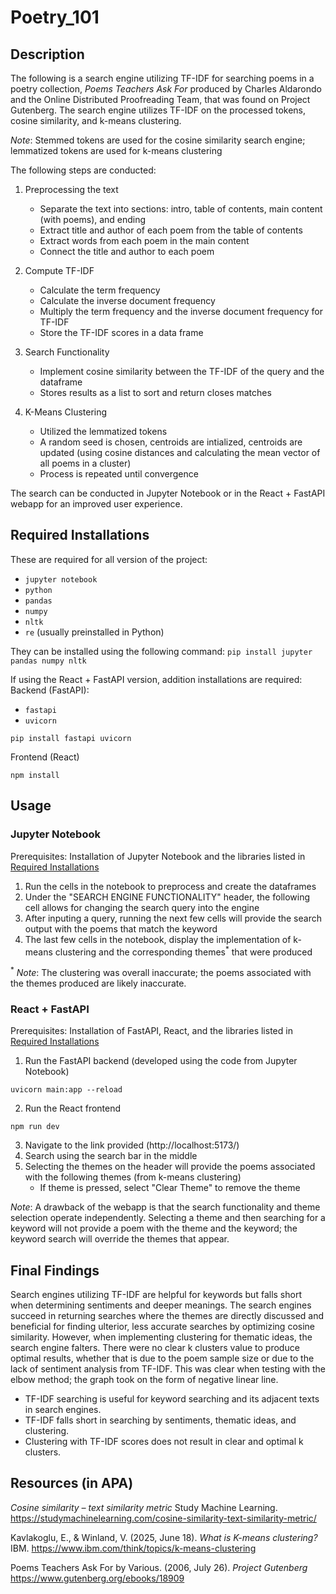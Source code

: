 # Poetry_101
## Description
The following is a search engine utilizing TF-IDF for searching poems in a poetry collection, _Poems Teachers Ask For_ produced by Charles Aldarondo and the Online Distributed Proofreading Team, that was found on Project Gutenberg. The search engine utilizes TF-IDF on the processed tokens, cosine similarity, and k-means clustering.

_Note_: Stemmed tokens are used for the cosine similarity search engine; lemmatized tokens are used for k-means clustering

The following steps are conducted:
1. Preprocessing the text
   - Separate the text into sections: intro, table of contents, main content (with poems), and ending
   - Extract title and author of each poem from the table of contents
   - Extract words from each poem in the main content
   - Connect the title and author to each poem

2. Compute TF-IDF
   - Calculate the term frequency
   - Calculate the inverse document frequency
   - Multiply the term frequency and the inverse document frequency for TF-IDF
   - Store the TF-IDF scores in a data frame

3. Search Functionality
   - Implement cosine similarity between the TF-IDF of the query and the dataframe
   - Stores results as a list to sort and return closes matches

4. K-Means Clustering
   - Utilized the lemmatized tokens
   - A random seed is chosen, centroids are intialized, centroids are updated (using cosine distances and calculating the mean vector of all poems in a cluster)
   - Process is repeated until convergence

The search can be conducted in Jupyter Notebook or in the React + FastAPI webapp for an improved user experience.
## Required Installations
These are required for all version of the project:
* ```jupyter notebook```
* ```python```
* ```pandas```
* ```numpy```
* ```nltk```
* ```re``` (usually preinstalled in Python)

They can be installed using the following command:
```pip install jupyter pandas numpy nltk```

If using the React + FastAPI version, addition installations are required:
Backend (FastAPI):
* ```fastapi```
* ```uvicorn```

```pip install fastapi uvicorn```

Frontend (React)

```npm install```
## Usage
### Jupyter Notebook
Prerequisites: Installation of Jupyter Notebook and the libraries listed in [Required Installations](#required-installations)

1. Run the cells in the notebook to preprocess and create the dataframes
2. Under the "SEARCH ENGINE FUNCTIONALITY" header, the following cell allows for changing the search query into the engine
3. After inputing a query, running the next few cells will provide the search output with the poems that match the keyword
4. The last few cells in the notebook, display the implementation of k-means clustering and the corresponding themes<sup>*</sup> that were produced

<sup>*</sup> _Note_: The clustering was overall inaccurate; the poems associated with the themes produced are likely inaccurate.
### React + FastAPI
Prerequisites: Installation of FastAPI, React, and the libraries listed in [Required Installations](#required-installations)

1. Run the FastAPI backend (developed using the code from Jupyter Notebook)

```uvicorn main:app --reload```

2. Run the React frontend

```npm run dev```

3. Navigate to the link provided (http://localhost:5173/)
4. Search using the search bar in the middle
5. Selecting the themes on the header will provide the poems associated with the following themes (from k-means clustering)
   - If theme is pressed, select "Clear Theme" to remove the theme

_Note_: A drawback of the webapp is that the search functionality and theme selection operate independently. Selecting a theme and then searching for a keyword will not provide a poem with the theme and the keyword; the keyword search will override the themes that appear.

## Final Findings

Search engines utilizing TF-IDF are helpful for keywords but falls short when determining sentiments and deeper meanings. The search engines succeed in returning searches where the themes are directly discussed and beneficial for finding ulterior, less accurate searches by optimizing cosine similarity. However, when implementing clustering for thematic ideas, the search engine falters. There were no clear k clusters value to produce optimal results, whether that is due to the poem sample size or due to the lack of sentiment analysis from TF-IDF. This was clear when testing with the elbow method; the graph took on the form of negative linear line.

* TF-IDF searching is useful for keyword searching and its adjacent texts in search engines.
* TF-IDF falls short in searching by sentiments, thematic ideas, and clustering.
* Clustering with TF-IDF scores does not result in clear and optimal k clusters.

## Resources (in APA)
_Cosine similarity – text similarity metric_ Study Machine Learning. https://studymachinelearning.com/cosine-similarity-text-similarity-metric/

Kavlakoglu, E., \& Winland, V. (2025, June 18). _What is K-means clustering?_ IBM. https://www.ibm.com/think/topics/k-means-clustering

Poems Teachers Ask For by Various. (2006, July 26). _Project Gutenberg_ https://www.gutenberg.org/ebooks/18909
